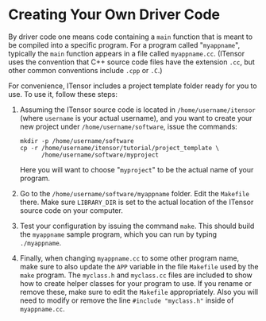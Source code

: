 # Creating Your Own Driver Code

By driver code one means code containing a `main` function that is meant to be compiled into a specific program.
For a program called "`myappname`", typically the `main` function appears in a file called `myappname.cc`.
(ITensor uses the convention that C++ source code files have the extension `.cc`, but other common conventions include
`.cpp` or `.C`.)

For convenience, ITensor includes a project template folder ready for you to use. To use it, follow these steps:

1. Assuming the ITensor source code is located in `/home/username/itensor` (where `username` is your actual username), and
you want to create your new project under `/home/username/software`, issue the commands:

       mkdir -p /home/username/software 
       cp -r /home/username/itensor/tutorial/project_template \
             /home/username/software/myproject

    Here you will want to choose "`myproject`" to be the actual name of your program.

2. Go to the `/home/username/software/myappname` folder. Edit the `Makefile` there. Make sure `LIBRARY_DIR` is
set to the actual location of the ITensor source code on your computer.

3. Test your configuration by issuing the command `make`. This should build the `myappname` sample program, which you
can run by typing `./myappname`.

4. Finally, when changing `myappname.cc` to some other program name, make sure to also update the `APP` variable in the file
`Makefile` used by the `make` program. The `myclass.h` and `myclass.cc` files are included to show how to create helper
classes for your program to use. If you rename or remove these, make sure to edit the `Makefile` appropriately. Also you will 
need to modify or remove the line `#include "myclass.h"` inside of `myappname.cc`.
